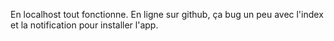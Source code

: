 En localhost tout fonctionne. En ligne sur github, ça bug un peu avec l'index et la notification pour installer l'app.
